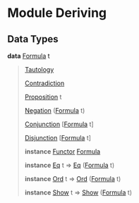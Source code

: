 # <a name="module-deriving-95364"></a>Module Deriving

## Data Types

<a name="type-deriving-formula-84903"></a>**data** [Formula](#type-deriving-formula-84903) t

> <a name="constr-deriving-tautology-41024"></a>[Tautology](#constr-deriving-tautology-41024)
> 
> 
> <a name="constr-deriving-contradiction-93645"></a>[Contradiction](#constr-deriving-contradiction-93645)
> 
> 
> <a name="constr-deriving-proposition-99264"></a>[Proposition](#constr-deriving-proposition-99264) t
> 
> 
> <a name="constr-deriving-negation-52326"></a>[Negation](#constr-deriving-negation-52326) ([Formula](#type-deriving-formula-84903) t)
> 
> 
> <a name="constr-deriving-conjunction-36676"></a>[Conjunction](#constr-deriving-conjunction-36676) \[[Formula](#type-deriving-formula-84903) t\]
> 
> 
> <a name="constr-deriving-disjunction-94592"></a>[Disjunction](#constr-deriving-disjunction-94592) \[[Formula](#type-deriving-formula-84903) t\]
> 
> 
> **instance** [Functor](https://docs.daml.com/daml/reference/base.html#class-ghc-base-functor-73448) [Formula](#type-deriving-formula-84903)
> 
> **instance** [Eq](https://docs.daml.com/daml/reference/base.html#class-ghc-classes-eq-21216) t =\> [Eq](https://docs.daml.com/daml/reference/base.html#class-ghc-classes-eq-21216) ([Formula](#type-deriving-formula-84903) t)
> 
> **instance** [Ord](https://docs.daml.com/daml/reference/base.html#class-ghc-classes-ord-70960) t =\> [Ord](https://docs.daml.com/daml/reference/base.html#class-ghc-classes-ord-70960) ([Formula](#type-deriving-formula-84903) t)
> 
> **instance** [Show](https://docs.daml.com/daml/reference/base.html#class-ghc-show-show-56447) t =\> [Show](https://docs.daml.com/daml/reference/base.html#class-ghc-show-show-56447) ([Formula](#type-deriving-formula-84903) t)
